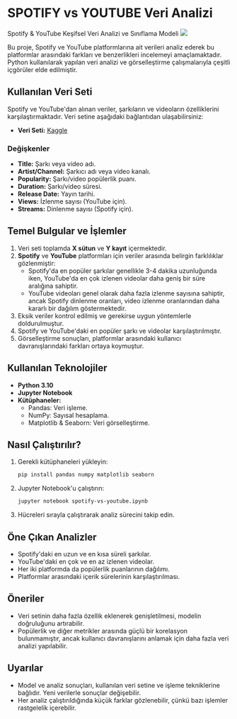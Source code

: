 # SPOTIFY vs YOUTUBE Veri Analizi
Spotify &amp; YouTube Keşifsel Veri Analizi ve Sınıflama Modeli
![](![image](https://github.com/user-attachments/assets/14881074-2f4d-4c56-905e-ace8469e63f1))

Bu proje, Spotify ve YouTube platformlarına ait verileri analiz ederek bu platformlar arasındaki farkları ve benzerlikleri incelemeyi amaçlamaktadır. Python kullanılarak yapılan veri analizi ve görselleştirme çalışmalarıyla çeşitli içgörüler elde edilmiştir.

## Kullanılan Veri Seti

Spotify ve YouTube'dan alınan veriler, şarkıların ve videoların özelliklerini karşılaştırmaktadır. Veri setine aşağıdaki bağlantıdan ulaşabilirsiniz:

- **Veri Seti:** [Kaggle]([https://www.kaggle.com](https://www.kaggle.com/datasets/salvatorerastelli/spotify-and-youtube))

### Değişkenler

- **Title:** Şarkı veya video adı.
- **Artist/Channel:** Şarkıcı adı veya video kanalı.
- **Popularity:** Şarkı/video popülerlik puanı.
- **Duration:** Şarkı/video süresi.
- **Release Date:** Yayın tarihi.
- **Views:** İzlenme sayısı (YouTube için).
- **Streams:** Dinlenme sayısı (Spotify için).

## Temel Bulgular ve İşlemler

1. Veri seti toplamda **X sütun** ve **Y kayıt** içermektedir.
2. **Spotify** ve **YouTube** platformları için veriler arasında belirgin farklılıklar gözlenmiştir:
   - Spotify'da en popüler şarkılar genellikle 3-4 dakika uzunluğunda iken, YouTube'da en çok izlenen videolar daha geniş bir süre aralığına sahiptir.
   - YouTube videoları genel olarak daha fazla izlenme sayısına sahiptir, ancak Spotify dinlenme oranları, video izlenme oranlarından daha kararlı bir dağılım göstermektedir.
3. Eksik veriler kontrol edilmiş ve gerekirse uygun yöntemlerle doldurulmuştur.
4. Spotify ve YouTube'daki en popüler şarkı ve videolar karşılaştırılmıştır.
5. Görselleştirme sonuçları, platformlar arasındaki kullanıcı davranışlarındaki farkları ortaya koymuştur.

## Kullanılan Teknolojiler

- **Python 3.10**
- **Jupyter Notebook**
- **Kütüphaneler:**
  - Pandas: Veri işleme.
  - NumPy: Sayısal hesaplama.
  - Matplotlib & Seaborn: Veri görselleştirme.

## Nasıl Çalıştırılır?

1. Gerekli kütüphaneleri yükleyin:
   ```bash
   pip install pandas numpy matplotlib seaborn
   ```
2. Jupyter Notebook'u çalıştırın:
   ```bash
   jupyter notebook spotify-vs-youtube.ipynb
   ```
3. Hücreleri sırayla çalıştırarak analiz sürecini takip edin.
   
## Öne Çıkan Analizler

- Spotify'daki en uzun ve en kısa süreli şarkılar.
- YouTube'daki en çok ve en az izlenen videolar.
- Her iki platformda da popülerlik puanlarının dağılımı.
- Platformlar arasındaki içerik sürelerinin karşılaştırılması.

## Öneriler

- Veri setinin daha fazla özellik eklenerek genişletilmesi, modelin doğruluğunu artırabilir.
- Popülerlik ve diğer metrikler arasında güçlü bir korelasyon bulunmamıştır, ancak kullanıcı davranışlarını anlamak için daha fazla veri analizi yapılabilir.

## Uyarılar

- Model ve analiz sonuçları, kullanılan veri setine ve işleme tekniklerine bağlıdır. Yeni verilerle sonuçlar değişebilir.
- Her analiz çalıştırıldığında küçük farklar gözlenebilir, çünkü bazı işlemler rastgelelik içerebilir.
